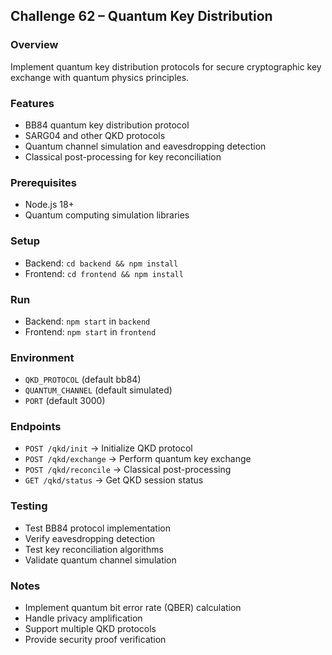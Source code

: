 ## Challenge 62 – Quantum Key Distribution

### Overview
Implement quantum key distribution protocols for secure cryptographic key exchange with quantum physics principles.

### Features
- BB84 quantum key distribution protocol
- SARG04 and other QKD protocols
- Quantum channel simulation and eavesdropping detection
- Classical post-processing for key reconciliation

### Prerequisites
- Node.js 18+
- Quantum computing simulation libraries

### Setup
- Backend: `cd backend && npm install`
- Frontend: `cd frontend && npm install`

### Run
- Backend: `npm start` in `backend`
- Frontend: `npm start` in `frontend`

### Environment
- `QKD_PROTOCOL` (default bb84)
- `QUANTUM_CHANNEL` (default simulated)
- `PORT` (default 3000)

### Endpoints
- `POST /qkd/init` → Initialize QKD protocol
- `POST /qkd/exchange` → Perform quantum key exchange
- `POST /qkd/reconcile` → Classical post-processing
- `GET /qkd/status` → Get QKD session status

### Testing
- Test BB84 protocol implementation
- Verify eavesdropping detection
- Test key reconciliation algorithms
- Validate quantum channel simulation

### Notes
- Implement quantum bit error rate (QBER) calculation
- Handle privacy amplification
- Support multiple QKD protocols
- Provide security proof verification